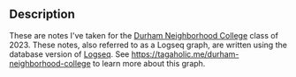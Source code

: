 ## Description

These are notes I've taken for the [Durham Neighborhood
College](https://www.dconc.gov/county-departments/departments-a-e/board-of-commissioners/special-projects/durham-neighborhood-college)
class of 2023. These notes, also referred to as a Logseq graph, are written using the database
version of [Logseq](https://logseq.com/). See https://tagaholic.me/durham-neighborhood-college to
learn more about this graph.
